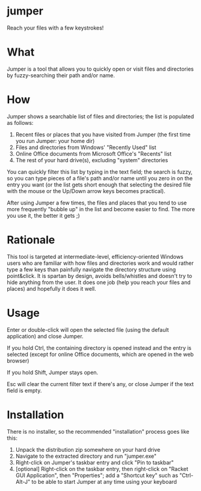 # jumper
Reach your files with a few keystrokes!

# What
Jumper is a tool that allows you to quickly open or visit files and directories by fuzzy-searching their path and/or name.

# How
Jumper shows a searchable list of files and directories; the list is populated as follows:
 1. Recent files or places that you have visited from Jumper (the first time you run Jumper: your home dir)
 2. Files and directories from Windows' "Recently Used" list
 3. Online Office documents from Microsoft Office's "Recents" list
 4. The rest of your hard drive(s), excluding "system" directories

You can quickly filter this list by typing in the text field; the search is fuzzy, so you can type pieces of a file's path and/or name until you zero in on the entry you want (or the list gets short enough that selecting the desired file with the mouse or the Up/Down arrow keys becomes practical).

After using Jumper a few times, the files and places that you tend to use more frequently "bubble up" in the list and become easier to find. The more you use it, the better it gets ;)

# Rationale
This tool is targeted at intermediate-level, efficiency-oriented Windows users who are familiar with how files and directories work and would rather type a few keys than painfully navigate the directory structure using point&click. It is spartan by design, avoids bells/whistles and doesn't try to hide anything from the user. It does one job (help you reach your files and places) and hopefully it does it well.

# Usage
Enter or double-click will open the selected file (using the default application) and close Jumper.

If you hold Ctrl, the containing directory is opened instead and the entry is selected (except for online Office documents, which are opened in the web browser)

If you hold Shift, Jumper stays open.

Esc will clear the current filter text if there's any, or close Jumper if the text field is empty.

# Installation
There is no installer, so the recommended "installation" process goes like this:
 1. Unpack the distribution zip somewhere on your hard drive
 2. Navigate to the extracted directory and run "jumper.exe"
 3. Right-click on Jumper's taskbar entry and click "Pin to taskbar"
 4. [optional] Right-click on the taskbar entry, then right-click on "Racket GUI Application", then "Properties"; add a "Shortcut key" such as "Ctrl-Alt-J" to be able to start Jumper at any time using your keyboard
